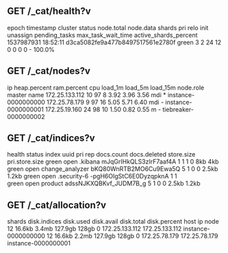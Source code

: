 ## GET /_cat/health?v

epoch      timestamp cluster                          status node.total node.data shards pri relo init unassign pending_tasks max_task_wait_time active_shards_percent
1537987931 18:52:11  d3ca5082fe9a477b8497517561e2780f green           3         2     24  12    0    0        0             0                  -                100.0%

## GET /_cat/nodes?v

ip             heap.percent ram.percent cpu load_1m load_5m load_15m node.role master name
172.25.133.112           10          97   8    3.92    3.96     3.56 mdi       *      instance-0000000000
172.25.78.179             9          97  16    5.05    5.71     6.40 mdi       -      instance-0000000001
172.25.19.160            24          98  10    1.50    0.82     0.55 m         -      tiebreaker-0000000002

## GET /_cat/indices?v

health status index           uuid                   pri rep docs.count docs.deleted store.size pri.store.size
green  open   .kibana         mJqGrIHkQLS3zIrF7aaf4A   1   1          1            0        8kb            4kb
green  open   change_analyzer bKQ80WnRTB2MO6Cu9Ewa5Q   5   1          0            0      2.5kb          1.2kb
green  open   .security-6     -pgH6OIgStC6E0DyzqpknA   1   1                                                  
green  open   product         adssNJKXQBKvf_JUDM7B_g   5   1          0            0      2.5kb          1.2kb

## GET /_cat/allocation?v

shards disk.indices disk.used disk.avail disk.total disk.percent host           ip             node
    12       16.6kb     3.4mb    127.9gb      128gb            0 172.25.133.112 172.25.133.112 instance-0000000000
    12       16.6kb     2.2mb    127.9gb      128gb            0 172.25.78.179  172.25.78.179  instance-0000000001


<!--stackedit_data:
eyJoaXN0b3J5IjpbLTEwMDIwNzE1NjddfQ==
-->